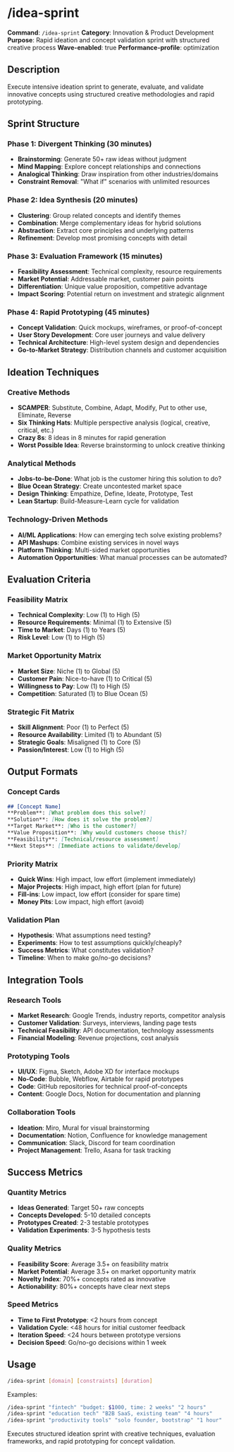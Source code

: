 # /idea-sprint

**Command**: `/idea-sprint`
**Category**: Innovation & Product Development
**Purpose**: Rapid ideation and concept validation sprint with structured creative process
**Wave-enabled**: true
**Performance-profile**: optimization

## Description

Execute intensive ideation sprint to generate, evaluate, and validate innovative concepts using structured creative methodologies and rapid prototyping.

## Sprint Structure

### Phase 1: Divergent Thinking (30 minutes)
- **Brainstorming**: Generate 50+ raw ideas without judgment
- **Mind Mapping**: Explore concept relationships and connections
- **Analogical Thinking**: Draw inspiration from other industries/domains
- **Constraint Removal**: "What if" scenarios with unlimited resources

### Phase 2: Idea Synthesis (20 minutes)
- **Clustering**: Group related concepts and identify themes
- **Combination**: Merge complementary ideas for hybrid solutions
- **Abstraction**: Extract core principles and underlying patterns
- **Refinement**: Develop most promising concepts with detail

### Phase 3: Evaluation Framework (15 minutes)
- **Feasibility Assessment**: Technical complexity, resource requirements
- **Market Potential**: Addressable market, customer pain points
- **Differentiation**: Unique value proposition, competitive advantage
- **Impact Scoring**: Potential return on investment and strategic alignment

### Phase 4: Rapid Prototyping (45 minutes)
- **Concept Validation**: Quick mockups, wireframes, or proof-of-concept
- **User Story Development**: Core user journeys and value delivery
- **Technical Architecture**: High-level system design and dependencies
- **Go-to-Market Strategy**: Distribution channels and customer acquisition

## Ideation Techniques

### Creative Methods
- **SCAMPER**: Substitute, Combine, Adapt, Modify, Put to other use, Eliminate, Reverse
- **Six Thinking Hats**: Multiple perspective analysis (logical, creative, critical, etc.)
- **Crazy 8s**: 8 ideas in 8 minutes for rapid generation
- **Worst Possible Idea**: Reverse brainstorming to unlock creative thinking

### Analytical Methods
- **Jobs-to-be-Done**: What job is the customer hiring this solution to do?
- **Blue Ocean Strategy**: Create uncontested market space
- **Design Thinking**: Empathize, Define, Ideate, Prototype, Test
- **Lean Startup**: Build-Measure-Learn cycle for validation

### Technology-Driven Methods
- **AI/ML Applications**: How can emerging tech solve existing problems?
- **API Mashups**: Combine existing services in novel ways
- **Platform Thinking**: Multi-sided market opportunities
- **Automation Opportunities**: What manual processes can be automated?

## Evaluation Criteria

### Feasibility Matrix
- **Technical Complexity**: Low (1) to High (5)
- **Resource Requirements**: Minimal (1) to Extensive (5)
- **Time to Market**: Days (1) to Years (5)
- **Risk Level**: Low (1) to High (5)

### Market Opportunity Matrix
- **Market Size**: Niche (1) to Global (5)
- **Customer Pain**: Nice-to-have (1) to Critical (5)
- **Willingness to Pay**: Low (1) to High (5)
- **Competition**: Saturated (1) to Blue Ocean (5)

### Strategic Fit Matrix
- **Skill Alignment**: Poor (1) to Perfect (5)
- **Resource Availability**: Limited (1) to Abundant (5)
- **Strategic Goals**: Misaligned (1) to Core (5)
- **Passion/Interest**: Low (1) to High (5)

## Output Formats

### Concept Cards
```markdown
## [Concept Name]
**Problem**: [What problem does this solve?]
**Solution**: [How does it solve the problem?]
**Target Market**: [Who is the customer?]
**Value Proposition**: [Why would customers choose this?]
**Feasibility**: [Technical/resource assessment]
**Next Steps**: [Immediate actions to validate/develop]
```

### Priority Matrix
- **Quick Wins**: High impact, low effort (implement immediately)
- **Major Projects**: High impact, high effort (plan for future)
- **Fill-ins**: Low impact, low effort (consider for spare time)
- **Money Pits**: Low impact, high effort (avoid)

### Validation Plan
- **Hypothesis**: What assumptions need testing?
- **Experiments**: How to test assumptions quickly/cheaply?
- **Success Metrics**: What constitutes validation?
- **Timeline**: When to make go/no-go decisions?

## Integration Tools

### Research Tools
- **Market Research**: Google Trends, industry reports, competitor analysis
- **Customer Validation**: Surveys, interviews, landing page tests
- **Technical Feasibility**: API documentation, technology assessments
- **Financial Modeling**: Revenue projections, cost analysis

### Prototyping Tools
- **UI/UX**: Figma, Sketch, Adobe XD for interface mockups
- **No-Code**: Bubble, Webflow, Airtable for rapid prototypes
- **Code**: GitHub repositories for technical proof-of-concepts
- **Content**: Google Docs, Notion for documentation and planning

### Collaboration Tools
- **Ideation**: Miro, Mural for visual brainstorming
- **Documentation**: Notion, Confluence for knowledge management
- **Communication**: Slack, Discord for team coordination
- **Project Management**: Trello, Asana for task tracking

## Success Metrics

### Quantity Metrics
- **Ideas Generated**: Target 50+ raw concepts
- **Concepts Developed**: 5-10 detailed concepts
- **Prototypes Created**: 2-3 testable prototypes
- **Validation Experiments**: 3-5 hypothesis tests

### Quality Metrics
- **Feasibility Score**: Average 3.5+ on feasibility matrix
- **Market Potential**: Average 3.5+ on market opportunity matrix
- **Novelty Index**: 70%+ concepts rated as innovative
- **Actionability**: 80%+ concepts have clear next steps

### Speed Metrics
- **Time to First Prototype**: <2 hours from concept
- **Validation Cycle**: <48 hours for initial customer feedback
- **Iteration Speed**: <24 hours between prototype versions
- **Decision Speed**: Go/no-go decisions within 1 week

## Usage

```bash
/idea-sprint [domain] [constraints] [duration]
```

Examples:
```bash
/idea-sprint "fintech" "budget: $1000, time: 2 weeks" "2 hours"
/idea-sprint "education tech" "B2B SaaS, existing team" "4 hours"
/idea-sprint "productivity tools" "solo founder, bootstrap" "1 hour"
```

Executes structured ideation sprint with creative techniques, evaluation frameworks, and rapid prototyping for concept validation.